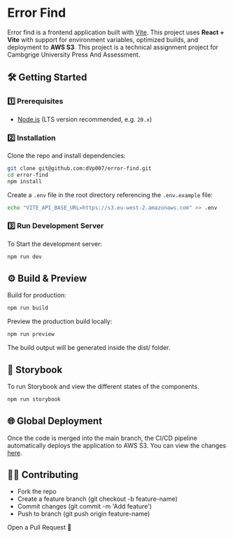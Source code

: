 # Error Find

Error find is a frontend application built with [Vite](https://vitejs.dev/).
This project uses **React + Vite** with support for environment variables, optimized builds, and deployment to **AWS S3**. This project is a technical assignment project for Cambgrige University Press And Assessment.

## 🛠️ Getting Started

### 1️⃣ Prerequisites
- [Node.js](https://nodejs.org/) (LTS version recommended, e.g. `20.x`)

### 2️⃣ Installation
Clone the repo and install dependencies:

```bash
git clone git@github.com:dVp007/error-find.git
cd error-find
npm install
```

Create a `.env` file in the root directory referencing the `.env.example` file:

```bash
echo "VITE_API_BASE_URL=https://s3.eu-west-2.amazonaws.com" >> .env
```

### 3️⃣ Run Development Server
To Start the development server:

```bash
npm run dev
```

## ⚙️ Build & Preview

Build for production:

```bash
npm run build
```

Preview the production build locally:

```bash
npm run preview
```

The build output will be generated inside the dist/ folder.

## 📖 Storybook

To run Storybook and view the different states of the components.

```bash
npm run storybook
```

## 🌐 Global Deployment

Once the code is merged into the main branch, the CI/CD pipeline automatically deploys the application to AWS S3. You can view the changes [here](http://error-find.s3-website.eu-north-1.amazonaws.com/).

## 🧑‍💻 Contributing

 - Fork the repo
 - Create a feature branch (git checkout -b feature-name)
 - Commit changes (git commit -m 'Add feature')
 - Push to branch (git push origin feature-name)

Open a Pull Request 🚀
